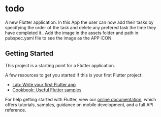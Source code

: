 # todo

A new Flutter application. In this App the user can now add their tasks by specifying the order of the task and delete any prefered task the time they have completed it..
Add the image in the assets folder and path in pubspec.yaml file to see the image as the APP ICON

## Getting Started

This project is a starting point for a Flutter application.

A few resources to get you started if this is your first Flutter project:

- [Lab: Write your first Flutter app](https://flutter.dev/docs/get-started/codelab)
- [Cookbook: Useful Flutter samples](https://flutter.dev/docs/cookbook)

For help getting started with Flutter, view our
[online documentation](https://flutter.dev/docs), which offers tutorials,
samples, guidance on mobile development, and a full API reference.


